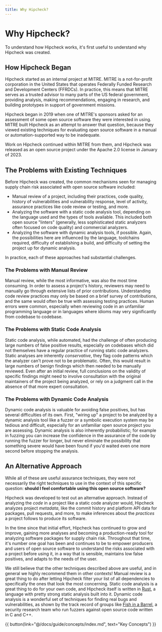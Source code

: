 ```yaml
---
title: Why Hipcheck?
---
```


# Why Hipcheck?

To understand how Hipcheck works, it's first useful to understand why Hipcheck
was created.

## How Hipcheck Began

Hipcheck started as an internal project at MITRE. MITRE is a not-for-profit
corporation in the United States that operates Federally Funded Research and
Development Centers (FFRDCs). In practice, this means that MITRE serves as
a trusted advisor to many parts of the US federal government, providing
analysis, making recommendations, engaging in research, and building
prototypes in support of government missions.

Hipcheck began in 2019 when one of MITRE's sponsors asked for an assessment
of some open source software they were interested in using. MITRE built
Hipcheck as an attempt to answer that question, because they viewed existing
techniques for evaluating open source software in a manual or
automation-supported way to be inadequate.

Work on Hipcheck continued within MITRE from them, and Hipcheck was released
as an open source project under the Apache 2.0 license in January of 2023.

## The Problems with Existing Techniques

Before Hipcheck was created, the common mechanisms seen for managing supply
chain risk associated with open source software included:

- Manual review of a project, including their practices, code quality,
  history of vulnerabilities and vulnerability response, level of activity,
  assurance practices like code review or testing, and more.
- Analyzing the software with a static code analysis tool, depending on the
  language used and the types of tools available. This included both open
  source "linters" (generally, less sophisticated static analyzers often
  focused on code quality) and commercial analyzers.
- Analyzing the software with dynamic analysis tools, if possible. Again, the
  possibilities here are influenced by the language, toolchains required,
  difficulty of establishing a build, and difficulty of setting the project
  up for dynamic analysis.

In practice, each of these approaches had substantial challenges.

### The Problems with Manual Review

Manual review, while the most informative, was also the most time consuming.
In order to assess a project's history, reviewers may need to manually go
through extensive lists of prior contributions. Understanding code review
practices may only be based on a brief survey of contributions, and the same
would often be true with assessing testing practices. Human errors were
common, especially when reviewing code in an unfamiliar programming language
or in languages where idioms may very significantly from codebase to codebase.

### The Problems with Static Code Analysis

Static code analysis, while automated, had the challenge of often producing
large numbers of false positive results, especially on codebases which did
not themselves have a regular practice of running static code analyzers.
Static analyses are inherently _conservative_, they flag code patterns which
the analyzer can't prove not to be problematic. Often, this would result in
large numbers of benign findings which then needed to be manually reviewed.
Even after an initial review, full conclusions on the validity of specific
findings might need to involve consultation with the original maintainers
of the project being analyzed, or rely on a judgment call in the absence of
that more expert consultation.

### The Problems with Dynamic Code Analysis

Dynamic code analysis is valuable for avoiding false positives, but has
several difficulties of its own. First, "wiring up" a project to be
analyzed by a dynamic analysis tool like a fuzzer or a symbolic execution
system may be tedious and difficult, especially for an unfamiliar open source
project you are assessing. Dynamic analysis is also inherently probabilistic;
for example in fuzzing you can increase the confidence in the assurance of
the code by running the fuzzer for longer, but never eliminate the possibility
that something severe would have been found if you'd waited even one more
second before stopping the analysis.

## An Alternative Approach

While all of these are useful assurance techniques, they were not necessarily
the right techniques to use in the context of this specific question: __should
I feel comfortable using this open source software?__

Hipcheck was developed to test out an alternative approach. Instead of
analyzing the _code_ in a project like a static code analyzer would, Hipcheck
analyzes project _metadata_, like the commit history and platform API data
for packages, pull requests, and more, to make inferences about the _practices_
a project follows to produce its software.

In the time since that initial effort, Hipcheck has continued to grow and
improve, gaining more analyses and becoming a production-ready tool for
analyzing software packages for supply chain risk. Throughout that time,
it's number one goal has been and continues to be to empower producers and
users of open source software to understand the risks associated with a
project before using it, in a way that is sensible, maintains low false
positives, and adapts to the needs of the user.

We still believe that the other techniques described above are useful,
and in general we highly recommend them in other contexts! Manual review
is a great thing to do after letting Hipcheck filter your list of all
dependencies to specifically the ones that look the most concerning.
Static code analysis is a great thing to do for your own code, and
Hipcheck itself is written in [Rust](https://rust-lang.org), a language
with pretty strong static analysis built into it. Dynamic code analysis
is a wonderful set of techniques for finding real bugs and vulnerabilities,
as shown by the track record of groups like [Fish in a Barrel](https://fishinabarrel.github.io),
a security research team who run fuzzers against open source code written
in C and C++.

{{ button(link="@/docs/guide/concepts/index.md", text="Key Concepts") }}
